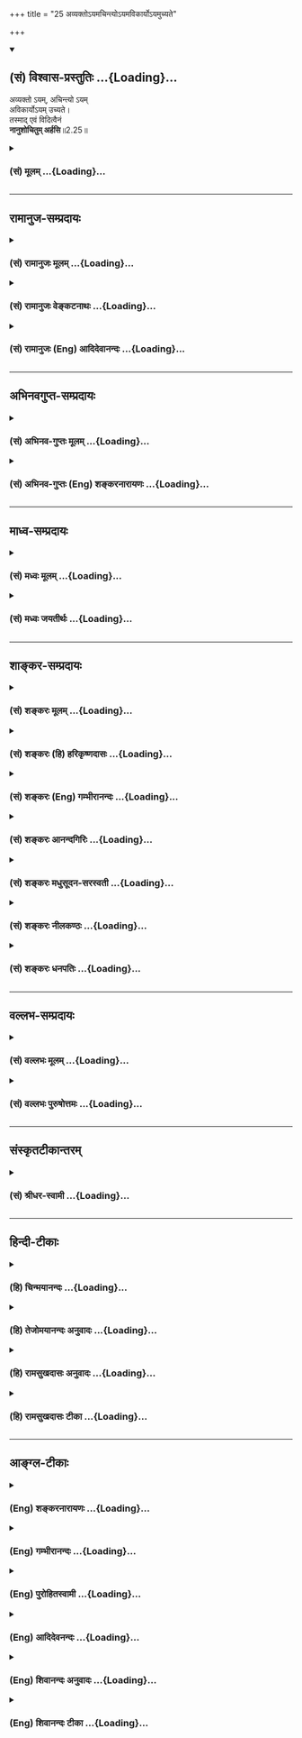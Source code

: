 +++
title = "25 अव्यक्तोऽयमचिन्त्योऽयमविकार्योऽयमुच्यते"

+++
<div class="js_include" newlevelforh1="2" title="(सं) विश्वास-प्रस्तुतिः" unfilled url="/mahAbhAratam/vyAsaH/shlokashaH/06-bhIShma-parva/03-bhagavad-gItA-parva/saMskRtam/vishvAsa-prastutiH/02_sAnkhya-yogaH_sarva-/25_avyakto-yamachint.md">
<details open><summary><h2>(सं) विश्वास-प्रस्तुतिः ...{Loading}...</h2></summary>

अव्यक्तो ऽयम्, अचिन्त्यो ऽयम्  
अविकार्योऽयम् उच्यते।  
तस्माद् एवं विदित्वैनं  
**नानुशोचितुम् अर्हसि**॥2.25॥
</details>
</div>
<div class="js_include collapsed" newlevelforh1="3" title="(सं) मूलम्" unfilled url="/mahAbhAratam/vyAsaH/shlokashaH/06-bhIShma-parva/03-bhagavad-gItA-parva/saMskRtam/mUlam/02_sAnkhya-yogaH_sarva-/25_avyakto-yamachint.md">
<details><summary><h3>(सं) मूलम् ...{Loading}...</h3></summary>

अव्यक्तोऽयमचिन्त्योऽयमविकार्योऽयमुच्यते।  
तस्मादेवं विदित्वैनं नानुशोचितुमर्हसि।।2.25।।
</details>
</div>


_________________
## रामानुज-सम्प्रदायः
<div class="js_include collapsed" newlevelforh1="3" title="(सं) रामानुजः मूलम्" unfilled url="/mahAbhAratam/vyAsaH/shlokashaH/06-bhIShma-parva/03-bhagavad-gItA-parva/saMskRtam/rAmAnujaH/mUlam/02_sAnkhya-yogaH_sarva-/25_avyakto-yamachint.md">
<details><summary><h3>(सं) रामानुजः मूलम् ...{Loading}...</h3></summary>

।।2.25।। छेदनादियोग्यानि वस्तूनि यैः प्रमाणैः व्यज्यन्ते तैः **अयम्**
आत्मा न व्यज्यते इति **अव्यक्तः।** अतः छेद्यादिविजातीयः।
**अचिन्त्यः** च सर्ववस्तुविजातीयत्वेन तत्तत्स्वभावयुक्ततया चिन्तयितुम्
अपि न अर्हः। अतः च **अविकार्यः** विकारानर्हः। **तस्माद्**
उक्तलक्षणम् **एनम् आत्मानं विदित्वा** तत्कृते **न अनुशोचितुम्
अर्हसि।  
**

</details>
</div>
<div class="js_include collapsed" newlevelforh1="3" title="(सं) रामानुजः वेङ्कटनाथः" unfilled url="/mahAbhAratam/vyAsaH/shlokashaH/06-bhIShma-parva/03-bhagavad-gItA-parva/saMskRtam/rAmAnujaH/venkaTanAthaH/02_sAnkhya-yogaH_sarva-/25_avyakto-yamachint.md">
<details><summary><h3>(सं) रामानुजः वेङ्कटनाथः ...{Loading}...</h3></summary>

  
  
।।2.25।। पूर्वोक्तानुमानानामुपलम्भयुक्तिविरोधपरिहारमुखेन
सर्वदूषणपरिहारपरं प्रकृतोपसंहारपरं चअव्यक्तः इति श्लोकं व्याख्याति
छेदनेति। शरीरादीनि यैः प्रमाणैः च्छेदनादियोग्यतया प्रत्याय्यन्ते
तैस्तथाऽसौ न प्रत्याय्यतेअहं जानामि इत्यादिरूपेणैव ह्यात्मन उपलम्भः।
शाश्वतस्तु नित्यत्वादिविशिष्टरूपेणेति न पूर्वोक्तानुमानानां
धर्मिग्राहकविरोध इति भावः। निरूपितश्च मोक्षधर्मे व्यक्ताव्यक्तशब्दः
इन्द्रियैर्गृह्यते यद्यत्तत्तद्व्यक्तमिति स्थितिः। अव्यक्तमिति विज्ञेयं
लिङ्गग्राह्यमतीन्द्रियम् म.भा.शां.प. इति। ननु
कुसूलनिहितबीजस्याङ्कुरायोग्यत्वे साध्ये न तावद्व्यक्त्यपेक्षया
धर्मिग्राहकविरोधः। तथाप्यन्वयव्यतिरेकविषयभूतबीजत्वजात्याक्रान्ततया
सामान्यतो विरोध एव भवति। तद्वदत्रापि दृष्टसजातीयतया विरोधः
स्यादित्याशङ्क्याह अतश्छेद्यादिविसजातीय इति।
साजात्यग्राहकाभावाद्वैजात्यग्राहकाच्चेति भावः। सहेतुकं सप्रकारं
चाचिन्त्यशब्दार्थमाह सर्वेति। एतेन सौगताद्यभिमतानामात्मानित्यत्वसाधनानां
सत्त्वादीनां तदनुग्राहकतर्काणां चोपलम्भागमादिविरोधात् भूलशैथिल्यमुक्तं
भवति। अतश्चेति पूर्वोक्तप्रमाणानां बाधकाभावादपीत्यर्थः। यद्वा
अनुमानान्तरमुच्यते। तथाहि आत्मा विकारानर्हः
विकारित्वग्राहकप्रमाणशून्यत्वात् यथेश्वरस्वरूपम् इत्यन्वयदृष्टान्तः यथा
घटादिः इति व्यतिरेकः। यद्वा सामान्येन व्याप्तिः
यद्यादृशाकारग्राहकप्रमाणशून्यं तत्तादृशाकारं न भवति यथानीलं न पीताकारम्
इति। अविकार्य इत्येतावति निर्दिष्टे कादाचित्कविकाराभावमात्रेण
सिद्धसाधनता स्यादिति तत्परिहारकं प्रत्ययार्थं विवृणोति विकारानर्ह इति।
निषेधापेक्षया वेदनस्य पूर्वकालत्वात् क्त्वानिर्देशः न तु शोकापेक्षया।
तेनात्मवेदनस्य शोकाभावहेतुत्वमुक्तं भवति। अर्हसि आत्मवेदिनस्ते
शोकयोग्यतैव न स्यादिति भावः।  
  
  
  

</details>
</div>
<div class="js_include collapsed" newlevelforh1="3" title="(सं) रामानुजः (Eng) आदिदेवानन्दः" unfilled url="/mahAbhAratam/vyAsaH/shlokashaH/06-bhIShma-parva/03-bhagavad-gItA-parva/saMskRtam/rAmAnujaH/english/AdidevAnandaH/02_sAnkhya-yogaH_sarva-/25_avyakto-yamachint.md">
<details><summary><h3>(सं) रामानुजः (Eng) आदिदेवानन्दः ...{Loading}...</h3></summary>

2.25 The self is not made manifest by those Pramanas (means of knowledge) by which objects susceptible of being cleft etc., are made manifest; hence It is unmanifest, being different in kind from objects susceptible to cleaving etc., It is inconceivable, being different in kind from all objects. As It does not possess the essential nature of any of them. It cannot even be conceived. Therefore, It is unchanging,
incapable of modifications. So knowing this self to be possessed of the above mentioned alities, it does not become you to feel grief for Its sake.

</details>
</div>


_________________
## अभिनवगुप्त-सम्प्रदायः
<div class="js_include collapsed" newlevelforh1="3" title="(सं) अभिनव-गुप्तः मूलम्" unfilled url="/mahAbhAratam/vyAsaH/shlokashaH/06-bhIShma-parva/03-bhagavad-gItA-parva/saMskRtam/abhinava-guptaH/mUlam/02_sAnkhya-yogaH_sarva-/25_avyakto-yamachint.md">
<details><summary><h3>(सं) अभिनव-गुप्तः मूलम् ...{Loading}...</h3></summary>

।।2.24 2.26।। नैनमित्यादि। नास्य नाशकारणं शस्त्रादि किंचित्करम्।
चिदेकस्वभावस्य अनाश्रितस्य +++(N K add निरपेक्षस्य after अनाश्रितस्य)+++
निरंशस्य +++(N omits निरंशस्य S adds निरवयवस्य after निरंशस्य)+++ स्वतन्त्रस्य
स्वभावान्तरापत्त्याश्रयविनाशावयवविभाग विरोधिप्रादुर्भावादिक्रमेण +++(S
प्रक्रमेण)+++ नाशयितुमशक्यत्वात्। न च देहान्तरगमनमस्य अपूर्वम्
देहान्वितोऽपि +++(N अपूर्वदेहान्नित्योऽपि)+++ सततं देहान्तरं गच्छति तेन
संबध्यते इत्यर्थः। देहस्य क्षणमात्रमप्यनवस्थायित्वात्। एवंभूतं विदित्वा
एनमात्मानं शोचितुं नार्हसि।  

</details>
</div>
<div class="js_include collapsed" newlevelforh1="3" title="(सं) अभिनव-गुप्तः (Eng) शङ्करनारायणः" unfilled url="/mahAbhAratam/vyAsaH/shlokashaH/06-bhIShma-parva/03-bhagavad-gItA-parva/saMskRtam/abhinava-guptaH/english/shankaranArAyaNaH/02_sAnkhya-yogaH_sarva-/25_avyakto-yamachint.md">
<details><summary><h3>(सं) अभिनव-गुप्तः (Eng) शङ्करनारायणः ...{Loading}...</h3></summary>

2.23-25 Nainam etc. upto arhasi. The weapons etc., that cause
destruction, haldly do anything to This. For, being, by nature,
exclusively pure Consciousness, remaining without support, having no
component parts and being independent, this cannot be destroyed through
the process of either assumption of an altogether different nature, or
the destruction of the support, or the mutual separation of the
component parts, or the rise of an opponent, and so on. Nor the act to
going to another body is a new thing for This. For, even when This is
\[apparently\] with a single body, This travels always to different
body; for the body does not remain the same even for a moment. By
understanding this Self to be as such, you should not lament This.

</details>
</div>


_________________
## माध्व-सम्प्रदायः
<div class="js_include collapsed" newlevelforh1="3" title="(सं) मध्वः मूलम्" unfilled url="/mahAbhAratam/vyAsaH/shlokashaH/06-bhIShma-parva/03-bhagavad-gItA-parva/saMskRtam/madhvaH/mUlam/02_sAnkhya-yogaH_sarva-/25_avyakto-yamachint.md">
<details><summary><h3>(सं) मध्वः मूलम् ...{Loading}...</h3></summary>

।।2.25।। अत एवाव्यक्तादिरूपः।  

</details>
</div>
<div class="js_include collapsed" newlevelforh1="3" title="(सं) मध्वः जयतीर्थः" unfilled url="/mahAbhAratam/vyAsaH/shlokashaH/06-bhIShma-parva/03-bhagavad-gItA-parva/saMskRtam/madhvaH/jayatIrthaH/02_sAnkhya-yogaH_sarva-/25_avyakto-yamachint.md">
<details><summary><h3>(सं) मध्वः जयतीर्थः ...{Loading}...</h3></summary>

।।2.25।। ननु ज्ञानिभिर्भगवान् दृश्यते चिन्त्यते च
तत्कथमुच्यतेऽव्यक्तोऽयमचिन्त्योऽयमिति तत्राऽऽह **अतएवे**ति।
अचिन्त्यशक्तित्वादेव। यथोक्तं अतोऽनन्ते न तथाहि लिङ्गम् इति।  

</details>
</div>


_________________
## शाङ्कर-सम्प्रदायः
<div class="js_include collapsed" newlevelforh1="3" title="(सं) शङ्करः मूलम्" unfilled url="/mahAbhAratam/vyAsaH/shlokashaH/06-bhIShma-parva/03-bhagavad-gItA-parva/saMskRtam/shankaraH/mUlam/02_sAnkhya-yogaH_sarva-/25_avyakto-yamachint.md">
<details><summary><h3>(सं) शङ्करः मूलम् ...{Loading}...</h3></summary>

।।2.25।।  
  
सर्वकरणाविषयत्वात् न व्यज्यत इति अव्यक्तः अयम् आत्मा। अत एव अचिन्त्यः
अयम्। यद्धि इन्द्रियगोचरः तत् चिन्ताविषयत्वमापद्यते। अयं त्वात्मा
अनिन्द्रियगोचरत्वात् अचिन्त्यः। अत एव अविकार्यः यथा क्षीरं  
दध्यातञ्चनादिना विकारि न तथा अयमात्मा। निरवयवत्वाच्च अविक्रियः। न हि
निरवयवं किञ्चित् विक्रियात्मकं दृष्टम्। अविक्रियत्वात् अविकार्यः अयम्
आत्मा उच्यते। तस्मात् एवं यथोक्तप्रकारेण एनम् आत्मानं विदित्वा त्वं न
अनुशोचितुमर्हसि हन्ताहमेषाम् मयैते हन्यन्त इति।।  
आत्मनः अनित्यत्वमभ्युपगम्य इदमुच्यते  
  

</details>
</div>
<div class="js_include collapsed" newlevelforh1="3" title="(सं) शङ्करः (हि) हरिकृष्णदासः" unfilled url="/mahAbhAratam/vyAsaH/shlokashaH/06-bhIShma-parva/03-bhagavad-gItA-parva/saMskRtam/shankaraH/hindI/harikRShNadAsaH/02_sAnkhya-yogaH_sarva-/25_avyakto-yamachint.md">
<details><summary><h3>(सं) शङ्करः (हि) हरिकृष्णदासः ...{Loading}...</h3></summary>

।।2.25।। तथा  
  
यह आत्मा बुद्धि आदि सब करणोंका विषय नहीं होनेके कारण व्यक्त नहीं होता (
जाना नहीं जा सकता ) इसलिये अव्यक्त है।  
इसीलिये यह अचिन्त्य है क्योंकि जो पदार्थ इन्द्रियगोचर होता है वही
चिन्तनका विषय होता है। यह आत्मा इन्द्रियगोचर न होनेसे अचिन्त्य है।  
यह आत्मा अविकारी है अर्थात् जैसे दहीके जावन आदिसे दूध विकारी हो जाता है
वैसे यह नहीं होता।  
तथा अवयवरहित ( निराकार ) होनेके कारण भी आत्मा अविक्रिय है क्योंकि कोई भी
अवयवरहित ( निराकार ) पदार्थ विकारवान् नहीं देखा गया। अतः विकाररहित
होनेके कारण यह आत्मा अविकारी कहा जाता है।  
सुतरां इस आत्माको उपर्युक्त प्रकारसे समझकर तुझे यह शोक नहीं करना चाहिये
कि मैं इनका मारनेवाला हूँ मुझसे ये मारे जाते हैं इत्यादि।  

</details>
</div>
<div class="js_include collapsed" newlevelforh1="3" title="(सं) शङ्करः (Eng) गम्भीरानन्दः" unfilled url="/mahAbhAratam/vyAsaH/shlokashaH/06-bhIShma-parva/03-bhagavad-gItA-parva/saMskRtam/shankaraH/english/gambhIrAnandaH/02_sAnkhya-yogaH_sarva-/25_avyakto-yamachint.md">
<details><summary><h3>(सं) शङ्करः (Eng) गम्भीरानन्दः ...{Loading}...</h3></summary>

2.25 Moreover, ucyate, it is said that; ayam, This, the Self; is
avyaktah, unmanifest, since, being beyond the ken of all the organs, It
cannot be objectified. For this very reason, ayam, This; is acintyah,
inconceivable. For anything that comes within the purview of the organs
becomes the object of thought. But this Self is inconceivable becuase It
is not an object of the organs. Hence, indeed, It is avikaryah,
unchangeable. This Self does not change as milk does when mixed with
curd, a curdling medium, etc. And It is chnageless owing to
partlessness, for it is not seen that any non-composite thing is
changeful. Not being subject to transformation, It is said to be
changeless. Tasmat, therefore; vidivata, having known; enam, this one,
the Self; evam, thus, as described; na arhasi, you ought not;
anusocitum, to grieve, thinking, 'I am the slayer of these; these are
killed by me.'

</details>
</div>
<div class="js_include collapsed" newlevelforh1="3" title="(सं) शङ्करः आनन्दगिरिः" unfilled url="/mahAbhAratam/vyAsaH/shlokashaH/06-bhIShma-parva/03-bhagavad-gItA-parva/saMskRtam/shankaraH/AnandagiriH/02_sAnkhya-yogaH_sarva-/25_avyakto-yamachint.md">
<details><summary><h3>(सं) शङ्करः आनन्दगिरिः ...{Loading}...</h3></summary>

।।2.25।। त्वंपदार्थपरिशोधनस्य प्रकृतत्वात्तत्रैव हेत्वन्तरमाह
**किञ्चेति।** आत्मनो नित्यत्वादिलक्षणस्य तथैवं प्रथा किमिति न भवति
तत्राह **अव्यक्त इति।** मा तर्हि प्रत्यक्षत्वं भूदनुमेयत्वं तु तस्य
किं न स्यादित्याशङ्क्याह **अतएवेति।** तदेव प्रपञ्चयति **यद्धीति।**
अतीन्द्रियत्वेऽपि सामान्यतो दृष्टविषयत्वं भविष्यतीत्याशङ्क्य
कूटस्थेनात्मना व्याप्तिलिङ्गाभावान्मैवमित्याह **अविकार्य इति।**
अविकार्यत्वे व्यतिरेकदृष्टान्तमाह **यथेति।** किं चात्मा न विक्रियते
निरवयवद्रव्यत्वाद्धटादिवदिति व्यतिरेक्यनुमानमाह **निरवयवत्वाच्चेति।**
निरवयवत्वेऽपि विक्रियावत्त्वे का क्षतिरित्याशङ्क्याह **नहीति।**
सावयवस्यैव विक्रियावत्त्वदर्शनाद् विक्रियावत्त्वे
निरवयवत्वानुपपत्तिरित्यर्थः। यद्धि सावयवं सक्रियं क्षीरादि तद्दध्यादिना
विकारमापद्यते नचात्मनः श्रुतिप्रमितनिरवयवत्वस्य
सावयवत्वमतोऽविक्रियत्वान्नायं विकार्यो भवितुमलमिति फलितमाह
**अविक्रियत्वादिति।**
आत्मयाथात्म्योपदेशमशोच्यानन्वशोचस्त्वमित्युपक्रम्य व्याख्यातमुपसंहरति
**तस्मादिति।**
अव्यक्तत्वाचिन्त्यत्वाविकार्यत्वनित्यत्वसर्वगतत्वादिरूपो यस्मादात्मा
निर्धारितस्तस्मात्तथैव ज्ञातुमुचितस्तज्ज्ञानस्य फलवत्त्वादित्यर्थः।
प्रतिषेध्यमनुशोकमेवाभिनयति **हन्ताहमिति।  
**

</details>
</div>
<div class="js_include collapsed" newlevelforh1="3" title="(सं) शङ्करः मधुसूदन-सरस्वती" unfilled url="/mahAbhAratam/vyAsaH/shlokashaH/06-bhIShma-parva/03-bhagavad-gItA-parva/saMskRtam/shankaraH/madhusUdana-sarasvatI/02_sAnkhya-yogaH_sarva-/25_avyakto-yamachint.md">
<details><summary><h3>(सं) शङ्करः मधुसूदन-सरस्वती ...{Loading}...</h3></summary>

।।2.25।। छेद्यत्वादिग्राहकप्रमाणाभावादपि तदभाव इत्याह
अव्यक्तोऽयमित्याद्यर्धेन। यो हीन्द्रियगोचरो भवति स  
  
प्रत्यक्षत्वाद्व्यक्त इत्युच्यते। अयं तु रूपादिहीनत्वान्न तथा। अतो न
प्रत्यक्षं तत्र छेद्यत्वादिग्राहकमित्यर्थः। प्रत्यक्षाभावेऽप्यनुमानं
स्यादित्यत आह अचिन्त्योऽयं चिन्त्योऽनुमेयस्तद्विलक्षणोऽयम्
क्वचित्प्रत्यक्षो हि वह्न्यादिर्गृहीतव्याप्तिकस्य  
  
धूमादेर्दर्शनात्क्वचिदनुमेयो भवति अप्रत्यक्षे तु
व्याप्तिग्रहणासंभवान्नानुमेयत्वमिति भावः। अप्रत्यक्षस्यापीन्द्रियादेः
सामान्यतो दृष्टानुमानविषयत्वं दृष्टमत आह अविकार्योऽयं
यद्विक्रियावच्चक्षुरादिकं तत्स्वकार्यान्यथानुपपत्त्या
कल्प्यमानमर्थापत्तेः  
  
सामान्यतो दृष्टानुमानस्य च विषयो भवति। अयं तु न विकार्यो न विक्रियावानतो
नार्थापत्तेः सामान्यतो दृष्टस्य वा विषय इत्यर्थः। लौकिकशब्दस्यापि
प्रत्यक्षादिपूर्वकत्वात्तन्निषेधेनैव निषेधः। ननु वेदेनैव तत्र
छेद्यत्वादि ग्रहीष्यत इत्यत आह उच्यते वेदेन
सोपकरणेनाच्छेद्याव्यक्तादिरूप एवायमुच्यते तात्पर्येण प्रतिपाद्यते अतो न
वेदस्य तत्प्रतिपादकस्यापि  
  
छेद्यत्वादिप्रतिपादकत्वमित्यर्थः। अत्रनैनं छिन्दन्ति इत्यत्र
शस्त्रादीनां तन्नाशकसामर्थ्याभाव उक्त़ः। अच्छेद्योऽयम् इत्यादौ तस्य
छेदादिकर्मत्वायोग्यत्वमुक्तम्। अव्यक्तोऽयम् इत्यत्र
तच्छेदादिग्राहकमानाभाव उक्त इत्यपौनरुक्त्यं द्रष्टव्यम्। वेदाविनाशिनम्
इत्यादिनां तु श्लोकानामर्थतः शब्दतश्च पौनरुक्त्यं भाष्यकृद्भिः परिहृतम्।
दुर्बोधत्वादात्मवस्तुनः पुनः पुनः प्रसङ्गमापाद्य शब्दान्तरेण तदेव वस्तु
निरूपयति भगवान्वासुदेवः। कथं नु नाम संसारिणां बुद्धिगोचरमापन्नं तत्त्वं
संसारनिवृत्तये स्यादिति वदद्भिः। एंव पूर्वोक्तयुक्तिभिरात्मनो नित्यत्वे
निर्विकारत्वे च सिद्धे तव शोको नोपपन्न इत्युपसंहरति  
  
तस्मादित्यर्धेन। एतादृशात्मस्वरूपवेदनस्य शोककारणनिवर्तकत्वात्तस्मिन्सति
शोको नोचितः। कारणाभावे  
  
कार्याभावस्यावश्यकत्वात्। तेनात्मानमविदित्वा यदन्वशोचस्तद्युक्तमेव।
आत्मानं विदित्वा तु नानुशोचितुमर्हसीत्यभिप्रायः।  

</details>
</div>
<div class="js_include collapsed" newlevelforh1="3" title="(सं) शङ्करः नीलकण्ठः" unfilled url="/mahAbhAratam/vyAsaH/shlokashaH/06-bhIShma-parva/03-bhagavad-gItA-parva/saMskRtam/shankaraH/nIlakaNThaH/02_sAnkhya-yogaH_sarva-/25_avyakto-yamachint.md">
<details><summary><h3>(सं) शङ्करः नीलकण्ठः ...{Loading}...</h3></summary>

।।2.25।। एवं ज्ञेयं वस्तूक्तं तच्च
तत्राध्यस्तदेहत्रयनिरासेनापरोक्षीकर्तव्यमित्याह **अव्यक्तोऽयमिति।**
व्यक्तं स्थूलशरीरं प्रत्यक्षगम्यं तदन्योयं प्रत्यगात्मा। तथा
अचिन्त्योऽयं चिन्त्यं चिन्तायोग्यं रूपादि प्रकाशकार्येणानुमेयं
चक्षुरादिसमुदायात्मकं लिङ्गशरीरं अप्रत्यक्षं ततोऽप्यन्योऽयम्। तथा
अविकार्योऽयं विकारं स्थूलसूक्ष्मकार्यभावेनावस्थानमर्हतीति विकार्यं
त्रिगुणात्मकं मूलाज्ञानं कारणशरीरं सुप्तोत्थितस्य न किंचिदवेदिषमिति
परामर्शदर्शनादहं न जानामीत्यनुभवाच्च साक्ष्येकगम्यं ततोऽप्यन्योऽयम्।
उच्यते व्यक्तादिनिषेधमुखेन नतु शृङ्गग्राहिकयाऽयमेवंविध इति
विधिमुखेनोच्यते। यस्मादेवमयमुच्यते तस्मादेनं विदित्वा
नानुशोचितुमर्हसि। तरति शोकमात्मवित् इति श्रुतेरात्मविद् भूत्वा
बन्धुवियोगजं शोकं मा कार्षीरित्यर्थः। उक्तं
चात्मनोऽवस्थात्रयातीतत्वम्स्वप्ननिद्रायुतावाद्यौ
प्राज्ञस्त्वस्वप्ननिद्रया। न निद्रां नैव च स्वप्नं तुर्ये पश्यन्ति
निश्चिताः। इति।  

</details>
</div>
<div class="js_include collapsed" newlevelforh1="3" title="(सं) शङ्करः धनपतिः" unfilled url="/mahAbhAratam/vyAsaH/shlokashaH/06-bhIShma-parva/03-bhagavad-gItA-parva/saMskRtam/shankaraH/dhanapatiH/02_sAnkhya-yogaH_sarva-/25_avyakto-yamachint.md">
<details><summary><h3>(सं) शङ्करः धनपतिः ...{Loading}...</h3></summary>

।।2.25।। किंच सर्वकरणागोचरत्वान्न व्यज्यत इत्यव्यक्तः। अयं प्रत्यक्षातीतः
प्रत्यक्षागोचरत्वात् अचिन्त्योऽनुमानागम्यः कार्यलिङ्गकानुमानगम्योऽपि न
भवतीत्याह। अविकार्यः विकारं न प्राप्नोतीत्यर्थः। एतेन
देहत्रयातिरिक्तोऽप्यर्थाद्बोधित इति ज्ञेयम्।
यत्त्वविकार्यःकर्मेन्द्रियाणामप्यगोचर इति तच्चिन्त्यम्। अव्यक्त
इत्यनेनैव तस्य संग्रहात्। अन्यथा सामान्यतो
दृष्टानुमानागोचरत्वालाभापत्तेश्च। उच्यतेनावेदविन्मनुते तं बृहन्तम्यतो
वाच निवर्तन्ते अप्राप्य मनसा सह इत्यादिश्रुतिभिः। तस्मादेवं
यथोक्तप्रकारेण एनमात्मानं ज्ञात्वाऽहं हन्ता मयैवैते हन्यन्त इति शोचितुं
नार्हसि।  

</details>
</div>


_________________
## वल्लभ-सम्प्रदायः
<div class="js_include collapsed" newlevelforh1="3" title="(सं) वल्लभः मूलम्" unfilled url="/mahAbhAratam/vyAsaH/shlokashaH/06-bhIShma-parva/03-bhagavad-gItA-parva/saMskRtam/vallabhaH/mUlam/02_sAnkhya-yogaH_sarva-/25_avyakto-yamachint.md">
<details><summary><h3>(सं) वल्लभः मूलम् ...{Loading}...</h3></summary>

।।2.25।। अव्यक्तोऽयमिति। अक्षरोऽयं वस्तुतोऽचिन्त्यश्च। प्रकृतिभ्यः परं
यत्तु तदचिन्त्यस्य लक्षणम् इति वाक्यात्। नन्वेवम्भूतमव्यक्तं प्रधानं
प्रसिद्धं तदेव किं निरूप्यत इति चेत्तत्राह अविकाऽर्योऽयमिति। प्रधानस्य
विकार्यत्वादित्यर्थः। तस्मादेवम्भूतमेनमात्मानं ज्ञात्वा त्वं
नानुशोचितमुर्हसि।  

</details>
</div>
<div class="js_include collapsed" newlevelforh1="3" title="(सं) वल्लभः पुरुषोत्तमः" unfilled url="/mahAbhAratam/vyAsaH/shlokashaH/06-bhIShma-parva/03-bhagavad-gItA-parva/saMskRtam/vallabhaH/puruShottamaH/02_sAnkhya-yogaH_sarva-/25_avyakto-yamachint.md">
<details><summary><h3>(सं) वल्लभः पुरुषोत्तमः ...{Loading}...</h3></summary>

  
  
।।2.25।। अव्यक्तो लौकिकेन्द्रियाग्राह्यः। अचिन्त्यो मनसोऽप्यगम्यः।
अविकार्यो विकाररहितः कर्मभिर्वाऽविकार्यः। अयं सर्वत्र व्यापकत्वेन
प्रत्यक्षतयोक्तः। उच्यते वेदैस्तद्रूपश्चेत्यर्थः। यदर्थमेतदुक्तं तदाह
तस्मादिति। तस्मादेनं पूर्वोक्तधर्मवन्तं विदित्वा अनुशोचितुं नार्हसि।  
  
  
  

</details>
</div>


_________________
## संस्कृतटीकान्तरम्
<div class="js_include collapsed" newlevelforh1="3" title="(सं) श्रीधर-स्वामी" unfilled url="/mahAbhAratam/vyAsaH/shlokashaH/06-bhIShma-parva/03-bhagavad-gItA-parva/saMskRtam/shrIdhara-svAmI/02_sAnkhya-yogaH_sarva-/25_avyakto-yamachint.md">
<details><summary><h3>(सं) श्रीधर-स्वामी ...{Loading}...</h3></summary>

।।2.25।। किंच अव्यक्तश्चक्षुराद्यविषयः अचिन्त्यो मनसोऽप्यविषयः अविकार्यः
कर्मेन्द्रियाणामप्यगोचर इत्यर्थः। उच्यत इति नित्यत्वादावभियुक्तोक्तिं
प्रमाणयति। उपसंहरति **तस्मादिति।  
**

</details>
</div>


_________________
## हिन्दी-टीकाः
<div class="js_include collapsed" newlevelforh1="3" title="(हि) चिन्मयानन्दः" unfilled url="/mahAbhAratam/vyAsaH/shlokashaH/06-bhIShma-parva/03-bhagavad-gItA-parva/hindI/chinmayAnandaH/02_sAnkhya-yogaH_sarva-/25_avyakto-yamachint.md">
<details><summary><h3>(हि) चिन्मयानन्दः ...{Loading}...</h3></summary>

।।2.25।। आत्मा के स्वरूप को भगवान् यहाँ और अधिक स्पष्ट करते हैं। यहाँ
प्रयुक्त शब्दों के द्वारा सत्य का निर्देश युक्तिपूर्वक किया गया है।  
अव्यक्त पंचमहाभूतों में जो सबसे अधिक स्थूल है जैसे पृथ्वी उसका ज्ञान
पांचों ज्ञानेन्द्रियों के द्वारा होता है। परन्तु जैसेजैसे सूक्ष्मतर
तत्त्व तक हम पहुँचते हैं वैसे यह ज्ञात होता है कि उसका ज्ञान पांचों
प्रकार से नहीं होता। जल में गंध नहीं है और अग्नि में रस नहीं है तो वायु
में रूप भी नहीं है। इस प्रकार आकाश सूक्ष्मतम होने से दृष्टिगोचर नहीं
होता। स्वभावत जो आकाश का भी कारण है उसका ज्ञान किसी भी इन्द्रिय के
द्वारा नहीं हो सकता। अत हमें स्वीकार करना पड़ेगा कि वह अव्यक्त है।  
इन्द्रियगोचर वस्तु व्यक्त कही जाती है। अत जो इन्द्रियों से परे है वह
अव्यक्त है। यद्यपि मैं किसी वृक्ष के बीज में वृक्ष को देखसुन नहीं सकता
हूँ और न उसका स्वाद स्पर्श या गंध ज्ञात कर सकता हूँ तथापि मैं जानता हूँ
कि यही बीज वृक्ष का कारण है। इस स्थिति में कहा जायेगा कि बीज में वृक्ष
अव्यक्त अवस्था में है। इस प्रकार आत्मा को अव्यक्त कहने का तात्पर्य यह है
कि वह इन्द्रियों के द्वारा जानने योग्य विषय नहीं है। उपनिषदों में
विस्तारपूर्वक बताया गया है कि आत्मा सबकी द्रष्टा होने से दृश्य विषय नहीं
बन सकती।  
अचिन्त्य आत्मा इन्द्रियों का विषय नहीं है उसी प्रकार यहाँ वह अचिन्त्य है
कहकर यह दर्शाते हैं कि मन और बुद्धि के द्वारा हम आत्मा का मनन और चिन्तन
नहीं कर सकते जैसे अन्य विषयों का विचार सम्भव है। इसका कारण यह है कि मन
और बुद्धि दोनों स्वयं जड़ हैं। परन्तु इस चैतन्य आत्मा के प्रकाश से चेतन
होकर वे अन्य विषयों को ग्रहण करते हैं। अब अपने ही मूलस्वरूप द्रष्टा को
वे किस प्रकार विषय रूप में जान सकेंगे दूरदर्शीय यन्त्र से देखने वाला
व्यक्ति स्वयं को नहीं देख सकता क्योंकि एक ही व्यक्ति स्वयं द्रष्टा और
दृश्य दोनों नहीं हो सकता। यह अचिन्त्य शब्द का तात्पर्य है। अत अव्यक्त और
अचिन्त्य शब्द से आत्मा को अभाव रूप नहीं समझ लेना चाहिए।  
अविकारी अवयवों से युक्त साकार पदार्थ परिच्छिन्न और विकारी होता है।
निरवयव आत्मा में किसी प्रकार का विकार संभव नहीं है।  
इस प्रकार श्रीकृष्ण अर्जुन को उपदेश करते हैं कि आत्मा को उसके शुद्ध रूप
से पहचान कर शोक करना त्याग देना चाहिए। ज्ञानी पुरुष अपने को न मारने वाला
समझता है और न ही मरने वाला मानता है।  
  
भौतिकवादी विचारकों के मत को स्वीकार करके यह मान भी लें कि आत्मा नित्य
नहीं है तब भी भगवान् कहते हैं  

</details>
</div>
<div class="js_include collapsed" newlevelforh1="3" title="(हि) तेजोमयानन्दः अनुवादः" unfilled url="/mahAbhAratam/vyAsaH/shlokashaH/06-bhIShma-parva/03-bhagavad-gItA-parva/hindI/tejomayAnandaH/anuvAdaH/02_sAnkhya-yogaH_sarva-/25_avyakto-yamachint.md">
<details><summary><h3>(हि) तेजोमयानन्दः अनुवादः ...{Loading}...</h3></summary>

।।2.25।। यह आत्मा अव्यक्त, अचिन्त्य और अविकारी कहा जाता है; इसलिए इसको
इस प्रकार जानकर तुमको शोक करना उचित नहीं है।।

</details>
</div>
<div class="js_include collapsed" newlevelforh1="3" title="(हि) रामसुखदासः अनुवादः" unfilled url="/mahAbhAratam/vyAsaH/shlokashaH/06-bhIShma-parva/03-bhagavad-gItA-parva/hindI/rAmasukhadAsaH/anuvAdaH/02_sAnkhya-yogaH_sarva-/25_avyakto-yamachint.md">
<details><summary><h3>(हि) रामसुखदासः अनुवादः ...{Loading}...</h3></summary>

।।2.25।। यह देही प्रत्यक्ष नहीं दीखता, यह चिन्तनका विषय नहीं है और यह
निर्विकार कहा जाता है। अतः इस देहीको ऐसा जानकर शोक नहीं करना चाहिये।

</details>
</div>
<div class="js_include collapsed" newlevelforh1="3" title="(हि) रामसुखदासः टीका" unfilled url="/mahAbhAratam/vyAsaH/shlokashaH/06-bhIShma-parva/03-bhagavad-gItA-parva/hindI/rAmasukhadAsaH/TIkA/02_sAnkhya-yogaH_sarva-/25_avyakto-yamachint.md">
<details><summary><h3>(हि) रामसुखदासः टीका ...{Loading}...</h3></summary>

2.25।।***व्याख्या--*'अव्यक्तोऽयम्'--**जैसे शरीर-संसार स्थूल-रूपसे
देखनेमें आता है, वैसे यह शरीरी स्थूलरूपसे देखनेमें आनेवाला नहीं है;
क्योंकि यह स्थूल सृष्टिसे रहित है।  
**'अचिन्त्योऽयम्'--**मन, बुद्धि आदि देखनेमें तो नहीं आते पर चिन्तनमें
आते, ही हैं अर्थात् ये सभी चिन्तनके विषय हैं। परन्तु यह देही चिन्तनका भी
विषय नहीं है; क्योंकि यह सूक्ष्म सृष्टिसे रहित है।  
**'अविकार्योऽयमुच्यते'--**यह देही विकार-रहित कहा जाता है अर्थात् इसमें
कभी किञ्चिन्मात्र भी परिवर्तन नहीं होता। सबका कारण प्रकृति है उस कारणभूत
प्रकृतिमें भी विकृति होती है। परन्तु इस देहीमें किसी प्रकारकी विकृति
नहीं होती; क्योंकि यह कारण सृष्टिसे रहित है।  
यहाँ चौबीसवें-पचीसवें श्लोकोंमें अच्छेद्य, अदाह्य, अक्लेद्य, अशोष्य,
अचल, अव्यक्त, अचिन्त्य और अविकार्य इन आठ विशेषणोंके द्वारा इस देहीका
निषेधमुखसे और नित्य सर्वगत स्थाणु और सनातन--इन चार विशेषणोंकेद्वारा इस
देहीका विधिमुखसे वर्णन किया गया है। परन्तु वास्तवमें इसका वर्णन हो नहीं
सकता क्योंकि यह वाणीका विषय नहीं है। जिससे वाणी आदि प्रकाशित होते हैं उस
देहीको वे सब प्रकाशित कैसे कर सकते हैं अतः इस देहीका ऐसा अनुभव करना ही
इसका वर्णन करना है।  
**'तस्मादेवं विदित्वैनं नानुशोचितुमर्हसि'--**इसलिये इस देहीको
अच्छेद्य, अशोष्य, नित्य, सनातन, अविकार्य आदि जान लें अर्थात् ऐसा अनुभव
कर लें तो फिर शोक हो ही नहीं सकता।

</details>
</div>


_________________
## आङ्ग्ल-टीकाः
<div class="js_include collapsed" newlevelforh1="3" title="(Eng) शङ्करनारायणः" unfilled url="/mahAbhAratam/vyAsaH/shlokashaH/06-bhIShma-parva/03-bhagavad-gItA-parva/english/shankaranArAyaNaH/02_sAnkhya-yogaH_sarva-/25_avyakto-yamachint.md">
<details><summary><h3>(Eng) शङ्करनारायणः ...{Loading}...</h3></summary>

2.25. This is declared to be non-evident, imponderable, and unchangeable. Therefore understanding This as such you should not lament.

</details>
</div>
<div class="js_include collapsed" newlevelforh1="3" title="(Eng) गम्भीरानन्दः" unfilled url="/mahAbhAratam/vyAsaH/shlokashaH/06-bhIShma-parva/03-bhagavad-gItA-parva/english/gambhIrAnandaH/02_sAnkhya-yogaH_sarva-/25_avyakto-yamachint.md">
<details><summary><h3>(Eng) गम्भीरानन्दः ...{Loading}...</h3></summary>

2.25 It is said that This is unmanifest; This is inconceivable; This is unchangeable. Therefore, having known This thus, you ougth not to grieve.

</details>
</div>
<div class="js_include collapsed" newlevelforh1="3" title="(Eng) पुरोहितस्वामी" unfilled url="/mahAbhAratam/vyAsaH/shlokashaH/06-bhIShma-parva/03-bhagavad-gItA-parva/english/purohitasvAmI/02_sAnkhya-yogaH_sarva-/25_avyakto-yamachint.md">
<details><summary><h3>(Eng) पुरोहितस्वामी ...{Loading}...</h3></summary>

2.25 It is named the Unmanifest, the Unthinkable, the immutable.
Wherefore, knowing the Spirit as such, thou hast no cause to grieve.

</details>
</div>
<div class="js_include collapsed" newlevelforh1="3" title="(Eng) आदिदेवनन्दः" unfilled url="/mahAbhAratam/vyAsaH/shlokashaH/06-bhIShma-parva/03-bhagavad-gItA-parva/english/AdidevanandaH/02_sAnkhya-yogaH_sarva-/25_avyakto-yamachint.md">
<details><summary><h3>(Eng) आदिदेवनन्दः ...{Loading}...</h3></summary>

2.25 This (self) is said to be unmanifest, inconceivable and unchanging.
Therefore, knowing It thus, it does not befit you to grieve.

</details>
</div>
<div class="js_include collapsed" newlevelforh1="3" title="(Eng) शिवानन्दः अनुवादः" unfilled url="/mahAbhAratam/vyAsaH/shlokashaH/06-bhIShma-parva/03-bhagavad-gItA-parva/english/shivAnandaH/anuvAdaH/02_sAnkhya-yogaH_sarva-/25_avyakto-yamachint.md">
<details><summary><h3>(Eng) शिवानन्दः अनुवादः ...{Loading}...</h3></summary>

2.25 This (Self) is said to be unmanifested, unthinkable and unchangeable. Therefore, knowing This to be such, thou shouldst not grieve.

</details>
</div>
<div class="js_include collapsed" newlevelforh1="3" title="(Eng) शिवानन्दः टीका" unfilled url="/mahAbhAratam/vyAsaH/shlokashaH/06-bhIShma-parva/03-bhagavad-gItA-parva/english/shivAnandaH/TIkA/02_sAnkhya-yogaH_sarva-/25_avyakto-yamachint.md">
<details><summary><h3>(Eng) शिवानन्दः टीका ...{Loading}...</h3></summary>

2.25 अव्यक्तः unmanifested; अयम् this (Self); अचिन्त्यः unthinkable;
अयम् this; अविकार्यः unchangeable; अयम् this; उच्यते is said; तस्मात्
therefore; एवम् thus; विदित्वा having known; एनम् this; न not;
अनुशोचितुम् to grieve; अर्हसि (thou) oughtest.Commentary The Self is not an object of perception. It can hardly be seen by the physical eyes.
Therefore; the Self is unmanifested. That which is seen by the eyes becomes an object of thought. As the Self cannot be perceived by the eyes; It is unthinkable. Milk when mixed with buttermilk changes its form. The Self cannot change Its form like milk. Hence; It is changeless and immutable. Therefore; thus understanding the Self; thou shouldst not mourn. Thou shouldst not think also that thou art their slayer and that they are killed by thee.

</details>
</div>
